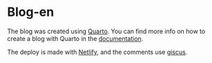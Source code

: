 

# Blog-en



The blog was created using [Quarto](https://quarto.org/). You can find
more info on how to create a blog with Quarto in the
[documentation](https://quarto.org/docs/websites/website-blog.html).

The deploy is made with [Netlify](https://www.netlify.com/), and the
comments use [giscus](https://giscus.app/).

